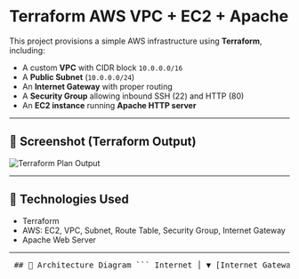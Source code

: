# Terraform AWS VPC + EC2 + Apache

This project provisions a simple AWS infrastructure using **Terraform**, including:

- A custom **VPC** with CIDR block `10.0.0.0/16`
- A **Public Subnet** (`10.0.0.0/24`)
- An **Internet Gateway** with proper routing
- A **Security Group** allowing inbound SSH (22) and HTTP (80)
- An **EC2 instance** running **Apache HTTP server**

---

## 📸 Screenshot (Terraform Output)

![Terraform Plan Output](images/vpc-output.png)

---

## 🧰 Technologies Used

- Terraform
- AWS: EC2, VPC, Subnet, Route Table, Security Group, Internet Gateway
- Apache Web Server

---

<pre> ## 📐 Architecture Diagram ``` Internet │ ▼ [Internet Gateway] │ ▼ [Route Table] │ ▼ [Public Subnet] ───────► [Security Group: ports 22, 80] │ ▼ [EC2 Instance with Apache] ``` </pre>


